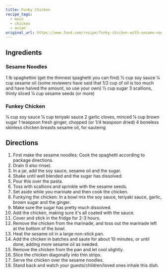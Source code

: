 ```yaml
---
title: Funky Chicken
recipe_tags:
  - main
  - chicken
  - asian
original_url: https://www.food.com/recipe/funky-chicken-with-sesame-noodles-76930
---
```


## Ingredients

### Sesame Noodles
1 lb spaghettini (get the thinnest spaghetti you can find)
1⁄2 cup soy sauce
1⁄4 cup sesame oil (some reviewers have said that 1/2 cup of oil is too much and have halved the amount, so use your own)
1⁄3 cup sugar
3 scallions, thinly sliced
1⁄4 cup sesame seeds (or more)

### Funkey Chicken
1⁄4 cup soy sauce
1⁄4 cup teriyaki sauce
2 garlic cloves, minced
1⁄4 cup brown sugar
1 teaspoon fresh ginger, chopped (or 1/4 teaspoon dried)
4 boneless skinless chicken breasts
sesame oil, for sauteing

## Directions

1. First make the sesame noodles: Cook the spaghetti according to package directions.
1. Drain (I also rinse).
1. In a jar, add the soy sauce, sesame oil and the sugar.
1. Shake until well blended and the sugar has dissolved.
1. Pour this over the pasta.
1. Toss with scallions and sprinkle with the sesame seeds.
1. Set aside while you marinate and then cook the chicken.
1. Funkying the chicken: In a bowl mix the soy sauce, teriyaki sauce, garlic, brown sugar and the ginger.
1. Make sure the sugar has pretty much dissolved.
1. Add the chicken, making sure it's all coated with the sauce.
1. Cover and stick in the fridge for 2-3 hours.
1. Remove the chicken from the marinade, and toss out the marinade left at the bottom of the bowl.
1. Heat the sesame oil in a large non-stick pan.
1. Add the chicken in batches and saute for about 10 minutes, or until done, adding more sesame oil as needed.
1. Remove the chicken from the pan and let cool slightly.
1. Slice the chicken diagonally into thin strips.
1. Serve the chicken over the sesame noodles.
1. Stand back and watch your guests/children/loved ones inhale this dish.